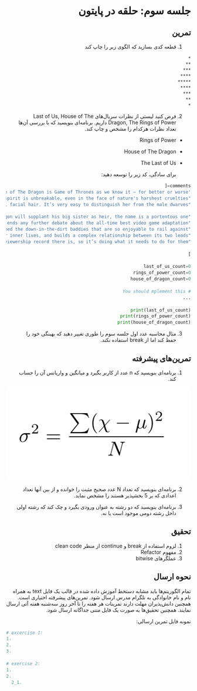 <div dir="rtl">

# جلسه سوم: حلقه در پایتون


  ## تمرین
  1. قطعه کدی بسازید که الگوی زیر را چاپ کند
  ```
*
**
***
****
*****
****
***
**
*
```

2. فرض کنید لیستی از نظرات سریال‌های Last of Us, House of The Dragon, The Rings of Power داریم. برنامه‌ای بنویسید که با بررسی آن‌ها تعداد نظرات هرکدام را مشخص و چاپ کند.
- Rings of Power
- House of The Dragon
- The Last of Us

  برای سادگی، کد زیر را توسعه دهید:
  
```python
comments=[
'This slow-burn episode of House of The Dragon is Game of Thrones as we know it – for better or worse.',
"The Last of Us is a worthy testament to the timeless game series that ensures that yes, the human spirit is unbreakable, even in the face of nature's harshest cruelties.",
"In The Lord of the Rings: The Two Towers, we are told that male and female dwarves are indistinguishable from one another due to their heavy facial hair. Well, a female dwarf appears in The Rings of Power – Sophia Nomvete’s Princess Disa – and she only has minimal facial hair. It’s very easy to distinguish her from the male dwarves.",

"The episode’s title, 'Second Of His Name,' refers to the fact that baby Aegon shares a name with Aegon the Conqueror, the legendary warrior who united the Seven Kingdoms under Targaryen rule. Considering most of House of The Dragon 's power players assume young Aegon will supplant his big sister as heir, the name is a portentous one.",
"As heartbreakingly faithful as it is riveting and suspenseful, The Last of Us is a triumph that ends any further debate about the all-time best video game adaptation.",
"Matt Smith plays Daemon as a vain and bitter man who nevertheless cannot quite betray his family name. He is a nasty piece of work, for sure, a misogynist and a sadist, but until episode six, he is the only truly despicable main player in King’s Landing. House of The Dragon takes its time to drip-feed the down-in-the-dirt baddies that are so enjoyable to rail against.",
"The Last of Us is a superb TV series which invests in its characters’ stories, their inner lives, and builds a complex relationship between its two leads.",
"whereas fewer people are complaining about House of The Dragon ’s adaptation of George RR Martin’s Fire and Blood. Still, Rings of Power has broken every Amazon viewership record there is, so it’s doing what it needs to do for them.",

]

last_of_us_count=0
rings_of_power_count=0
house_of_dragon_count=0

# You should mplement this
...

print(last_of_us_count)
print(rings_of_power_count)
print(house_of_dragon_count)


```

3. مثال محاسبه عدد اول جلسه سوم را طوری تغییر دهید که بهینگی خود را حفظ کند اما از break استفاده نکند.


## تمرین‌های پیشرفته
1. برنامه‌ای بنویسید که n عدد از کاربر بگیرد و میانگین و واریانس آن را حساب کند.

![Variance Formula](./variance.jpg)

2. برنامه‌ای بنویسید که تعداد N عدد صحیح مثبت را خوانده و از بین آنها تعداد اعدادی که بر 5 بخشپذیر هستند را مشخص نماید.

3. برنامه‌ای بنویسید که دو رشته به عنوان ورودی بگیرد و چک کند که رشته اولی داخل رشته دومی موجود است یا نه.

  ## تحقیق
  1. لزوم استفاده از break و continue از منظر clean code
  2. مفهوم Refactor
  3. عملگرهای bitwise

  ## نحوه ارسال

  تمام الگوریتم‌ها باید مشابه دستخط آموزش داده شده در قالب یک فایل text به همراه نام و نام خانوادگی به تلگرام مدرس ارسال شود. تمرین‌های پیشرفته اختیاری است. همچنین دانش‌پذیران مهلت دارند تمرینات هر هفته را تا آخر روز سه‌شنبه هفته آتی ارسال نمایند. همچنین تحقیق‌ها به صورت یک فایل متنی جداگانه ارسال شود.

  نمونه فایل تمرین ارسالی:
  </div>

  ```python
  # excercise 1:
  1.
  2.
  3.

  # exercise 2:
  1.
  2.
    2_1.


  ```
